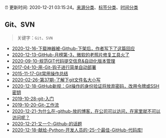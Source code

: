 :alarm_clock: 更新时间: 2020-12-21 03:15:24。[来源分类](../README.md)、[标签分类](../TAGS.md)、[时间分类](../TIMELINE.md)

## Git、SVN


> 关键字：`Git`、`SVN`



- [2020-12-16-下载神器被-Github-下架后，作者写下了这篇回应](https://www.ershicimi.com/p/b4f8c624ebceabf1805fbb1c46a83719) 
- [2020-12-13-GitHub-月榜第-3，微软的老照片修复工具火了](https://www.ershicimi.com/p/fb97b4e9fd1455e1a5424deb7acbad8e) 
- [2020-09-10-规范GIT代码提交信息&自动化版本管理](https://aotu.io/notes/2020/09/10/git-commit-control/) 
- [2017-04-10-用-Git-钩子进行简单自动部署](https://aotu.io/notes/2017/04/10/githooks/) 
- [2015-11-17-Git常用操作总结](https://aotu.io/notes/2015/11/17/Git-Commands/) 
- [2020-02-26-第37期-了解下git文件名大小写](https://www.ershicimi.com/p/767cbceb6c54169c6484a4361acf6e2e) 
- [2020-12-18-GitHub新规：Git操作的身份验证将放弃密码，改用令牌或SSH密钥](https://www.ershicimi.com/p/eaa5d3d22e40a5cdb80b35e3dce7a001) 
- [2019-10-28-git-入门](https://www.ershicimi.com/p/b8cfa7989e082637df769157ba74b9b0) 
- [2019-10-20-Git-工作流](https://www.ershicimi.com/p/86a72f85a5d8272dd05488325d74a82e) 
- [2020-12-21-为什么在-github-放的博客，在公司可以访问，在家里就不可以访问呢？](https://www.v2ex.com/t/737392) 
- [2020-12-21-又一个-Github-的话题](https://www.v2ex.com/t/737389) 
- [2020-12-18-献给-Python-开发人员的-25-个最佳-GitHub-代码库!](https://sec.thief.one/article_content?a_id=7b69214200f62400fbb030364dd3a252) 